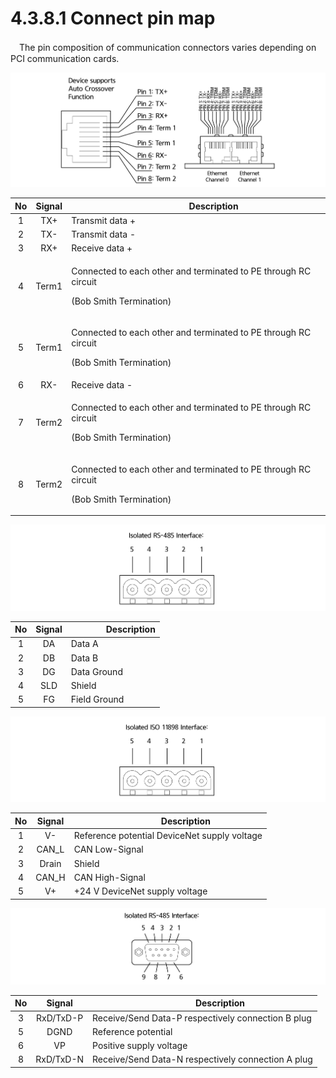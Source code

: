 # 4.3.8.1 Connect pin map

　The pin composition of communication connectors varies depending on PCI communication cards.

![Figure 47 Ethernet pin assignments of RJ45 sockets](../../../.gitbook/assets/image127.png)

| **No** | **Signal** | 　　　　**Description**                                                                                  |
| :----: | :--------: | ---------------------------------------------------------------------------------------------------- |
|    1   |     TX+    | Transmit data +                                                                                      |
|    2   |     TX-    | Transmit data -                                                                                      |
|    3   |     RX+    | Receive data +                                                                                       |
|    4   |    Term1   | <p>Connected to each other and terminated to PE through RC circuit</p><p>(Bob Smith Termination)</p> |
|    5   |    Term1   | <p>Connected to each other and terminated to PE through RC circuit</p><p>(Bob Smith Termination)</p> |
|    6   |     RX-    | Receive data -                                                                                       |
|    7   |    Term2   | <p>Connected to each other and terminated to PE through RC circuit</p><p>(Bob Smith Termination)</p> |
|    8   |    Term2   | <p>Connected to each other and terminated to PE through RC circuit</p><p>(Bob Smith Termination)</p> |

![Figure 48 CC-link interface (CombiCon male connector, 5-pin)](../../../.gitbook/assets/image128.png)

| **No** | **Signal** | 　　　　**Description** |
| :----: | :--------: | ------------------- |
|    1   |     DA     | Data A              |
|    2   |     DB     | Data B              |
|    3   |     DG     | Data Ground         |
|    4   |     SLD    | Shield              |
|    5   |     FG     | Field Ground        |

![Figure 49 DeviceNet interface (CombiCon male connector, 5-pin)](../../../.gitbook/assets/image129.png)

| **No** | **Signal** | 　　　　**Description**                          |
| :----: | :--------: | -------------------------------------------- |
|    1   |     V-     | Reference potential DeviceNet supply voltage |
|    2   |    CAN_L   | CAN Low-Signal                               |
|    3   |    Drain   | Shield                                       |
|    4   |    CAN_H   | CAN High-Signal                              |
|    5   |     V+     | +24 V DeviceNet supply voltage               |

![Figure 50 PROFIBUS interface (Dsub female connector, 9-pin](../../../.gitbook/assets/image130.png)

| **No** | **Signal** | 　　　　**Description**                                |
| :----: | :--------: | -------------------------------------------------- |
|    3   |  RxD/TxD-P | Receive/Send Data-P respectively connection B plug |
|    5   |    DGND    | Reference potential                                |
|    6   |     VP     | Positive supply voltage                            |
|    8   |  RxD/TxD-N | Receive/Send Data-N respectively connection A plug |
